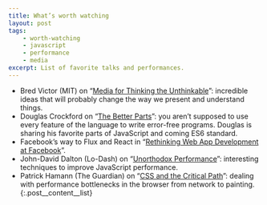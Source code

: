 ```yaml
---
title: What’s worth watching
layout: post
tags:
    - worth-watching
    - javascript
    - performance
    - media
excerpt: List of favorite talks and performances.
---
```


- Bred Victor (MIT) on “[Media for Thinking the Unthinkable](https://vimeo.com/67076984)”: incredible ideas that will probably change the way we present and understand things.
- Douglas Crockford on “[The Better Parts](http://www.youtube.com/watch?v=bo36MrBfTk4)”: you aren’t supposed to use every feature of the language to write error-free programs. Douglas is sharing his favorite parts of JavaScript and coming ES6 standard.
- Facebook’s way to Flux and React in “[Rethinking Web App Development at Facebook](http://www.youtube.com/watch?v=nYkdrAPrdcw)”.
- John-David Dalton (Lo-Dash) on “[Unorthodox Performance](http://www.youtube.com/watch?v=NthmeLEhDDM)”: interesting techniques to improve JavaScript performance.
- Patrick Hamann (The Guardian) on “[CSS and the Critical Path](http://www.youtube.com/watch?v=_0Fk85to6hA)”: dealing with performance bottlenecks in the browser from network to painting.
{:.post__content__list}
